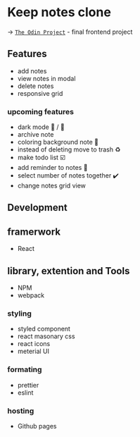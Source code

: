 # Keep notes clone

-> [`The Odin Project`](https://www.theodinproject.com/paths/full-stack-javascript/courses/javascript/lessons/javascript-final-project) - final frontend project

## Features

-   add notes
-   view notes in modal
-   delete notes
-   responsive grid

### upcoming features

-   dark mode :sparkler: / :high_brightness:
-   archive note
-   coloring background note :art:
-   instead of deleting move to trash :recycle:
-   make todo list :ballot_box_with_check:
-   add reminder to notes :bell:
-   select number of notes together :heavy_check_mark:
-   change notes grid view

## Development

## framerwork

-   React

## library, extention and Tools

-   NPM
-   webpack

### styling

-   styled component
-   react masonary css
-   react icons
-   meterial UI

### formating

-   prettier
-   eslint

### hosting

-   Github pages
